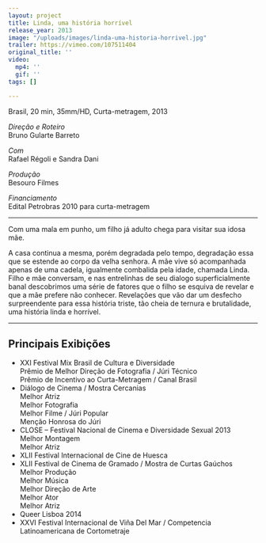 ```yaml
---
layout: project
title: Linda, uma história horrível
release_year: 2013
image: "/uploads/images/linda-uma-historia-horrivel.jpg"
trailer: https://vimeo.com/107511404
original_title: ''
video:
  mp4: ''
  gif: ''
tags: []

---
```

Brasil, 20 min, 35mm/HD, Curta-metragem, 2013

_Direção e Roteiro_  
Bruno Gularte Barreto

_Com_  
Rafael Régoli e Sandra Dani

_Produção_  
Besouro Filmes

_Financiamento_  
Edital Petrobras 2010 para curta-metragem

***

Com uma mala em punho, um filho já adulto chega para visitar sua idosa mãe.

A casa continua a mesma, porém degradada pelo tempo, degradação essa que se estende ao corpo da velha senhora. A mãe vive só acompanhada apenas de uma cadela, igualmente combalida pela idade, chamada Linda. Filho e mãe conversam, e nas entrelinhas de seu dialogo superficialmente banal descobrimos uma série de fatores que o filho se esquiva de revelar e que a mãe prefere não conhecer. Revelações que vão dar um desfecho surpreendente para essa história triste, tão cheia de ternura e brutalidade, uma história linda e horrível.

***

## Principais Exibições

* XXI Festival Mix Brasil de Cultura e Diversidade  
  Prêmio de Melhor Direção de Fotografia / Júri Técnico  
  Prêmio de Incentivo ao Curta-Metragem / Canal Brasil
* Diálogo de Cinema / Mostra Cercanias  
  Melhor Atriz  
  Melhor Fotografia  
  Melhor Filme / Júri Popular  
  Menção Honrosa do Júri
* CLOSE – Festival Nacional de Cinema e Diversidade Sexual 2013  
  Melhor Montagem  
  Melhor Atriz
* XLII Festival Internacional de Cine de Huesca
* XLII Festival de Cinema de Gramado / Mostra de Curtas Gaúchos  
  Melhor Produção  
  Melhor Música  
  Melhor Direção de Arte  
  Melhor Ator  
  Melhor Atriz
* Queer Lisboa 2014
* XXVI Festival Internacional de Viña Del Mar / Competencia Latinoamericana de Cortometraje